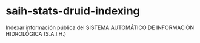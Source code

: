# saih-stats-druid-indexing
Indexar información pública del SISTEMA AUTOMÁTICO DE INFORMACIÓN HIDROLÓGICA (S.A.I.H.)
